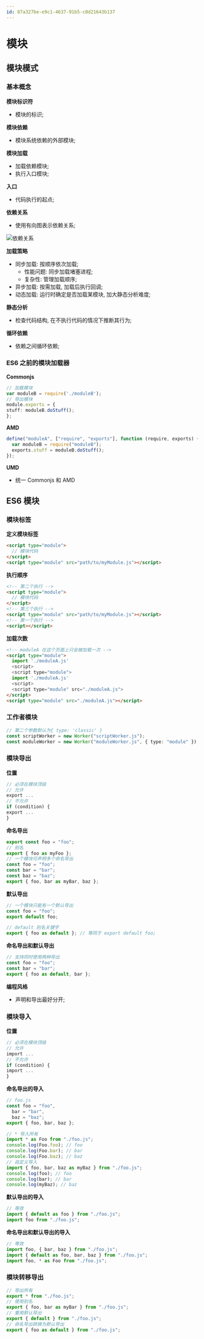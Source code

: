 ```yaml
---
id: 87a327be-e9c1-4637-91b5-c0d21643b137
---
```

# 模块

## 模块模式

### 基本概念

**模块标识符**

- 模块的标识;

**模块依赖**

- 模块系统依赖的外部模块;

**模块加载**

- 加载依赖模块;
- 执行入口模块;

**入口**

- 代码执行的起点;

**依赖关系**

- 使用有向图表示依赖关系;

![依赖关系](images/2023-06-07-19-19-33.png)

**加载策略**

- 同步加载: 按顺序依次加载;
  - 性能问题: 同步加载堵塞进程;
  - 复杂性: 管理加载顺序;
- 异步加载: 按需加载, 加载后执行回调;
- 动态加载: 运行时确定是否加载某模块, 加大静态分析难度;

**静态分析**

- 检查代码结构, 在不执行代码的情况下推断其行为;

**循环依赖**

- 依赖之间循环依赖;

### ES6 之前的模块加载器

**Commonjs**

```typescript
// 加载模块
var moduleB = require('./moduleB');
// 导出模块
module.exports = {
stuff: moduleB.doStuff();
};
```

**AMD**

```typescript
define("moduleA", ["require", "exports"], function (require, exports) {
  var moduleB = require("moduleB");
  exports.stuff = moduleB.doStuff();
});
```

**UMD**

- 统一 Commonjs 和 AMD

## ES6 模块

### 模块标签

**定义模块标签**

```html
<script type="module">
  // 模块代码
</script>
<script type="module" src="path/to/myModule.js"></script>
```

**执行顺序**

```html
<!-- 第二个执行 -->
<script type="module">
  // 模块代码
</script>
<!-- 第三个执行 -->
<script type="module" src="path/to/myModule.js"></script>
<!-- 第一个执行 -->
<script></script>
```

**加载次数**

```html
<!-- moduleA 在这个页面上只会被加载一次 -->
<script type="module">
  import './moduleA.js'
  <script>
  <script type="module">
  import './moduleA.js'
  <script>
  <script type="module" src="./moduleA.js">
</script>
<script type="module" src="./moduleA.js"></script>
```

### 工作者模块

```typescript
// 第二个参数默认为{ type: 'classic' }
const scriptWorker = new Worker("scriptWorker.js");
const moduleWorker = new Worker("moduleWorker.js", { type: "module" });
```

### 模块导出

**位置**

```typescript
// 必须在模块顶级
// 允许
export ...
// 不允许
if (condition) {
export ...
}
```

**命名导出**

```typescript
export const foo = "foo";
// 别名
export { foo as myFoo };
// 一个模块可声明多个命名导出
const foo = "foo";
const bar = "bar";
const baz = "baz";
export { foo, bar as myBar, baz };
```

**默认导出**

```typescript
// 一个模块只能有一个默认导出
const foo = "foo";
export default foo;

// default 别名关键字
export { foo as default }; // 等同于 export default foo;
```

**命名导出和默认导出**

```typescript
// 支持同时使用两种导出
const foo = "foo";
const bar = "bar";
export { foo as default, bar };
```

**编程风格**

- 声明和导出最好分开;

### 模块导入

**位置**

```typescript
// 必须在模块顶级
// 允许
import ...
// 不允许
if (condition) {
import ...
}
```

**命名导出的导入**

```typescript
// foo.js
const foo = "foo",
  bar = "bar",
  baz = "baz";
export { foo, bar, baz };

// * 导入所有
import * as Foo from "./foo.js";
console.log(Foo.foo); // foo
console.log(Foo.bar); // bar
console.log(Foo.baz); // baz
// 自定义导入
import { foo, bar, baz as myBaz } from "./foo.js";
console.log(foo); // foo
console.log(bar); // bar
console.log(myBaz); // baz
```

**默认导出的导入**

```typescript
// 等效
import { default as foo } from "./foo.js";
import foo from "./foo.js";
```

**命名导出和默认导出的导入**

```typescript
// 等效
import foo, { bar, baz } from "./foo.js";
import { default as foo, bar, baz } from "./foo.js";
import foo, * as Foo from "./foo.js";
```

### 模块转移导出

```typescript
// 导出所有
export * from "./foo.js";
// 使用别名
export { foo, bar as myBar } from "./foo.js";
// 重用默认导出
export { default } from "./foo.js";
// 命名导出转换为默认导出
export { foo as default } from "./foo.js";
```
